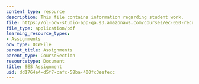 ```yaml
---
content_type: resource
description: This file contains information regarding student work.
file: https://ol-ocw-studio-app-qa.s3.amazonaws.com/courses/ec-050-recreate-experiments-from-history-inform-the-future-from-the-past-galileo-january-iap-2010/dd1764e4d5f7cafc58ba400fc3eefecc_MITEC_050IAP10_StudentWork.pdf
file_type: application/pdf
learning_resource_types:
- Assignments
ocw_type: OCWFile
parent_title: Assignments
parent_type: CourseSection
resourcetype: Document
title: SES Assignment
uid: dd1764e4-d5f7-cafc-58ba-400fc3eefecc
---
```

